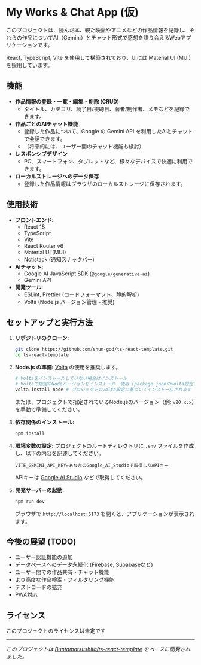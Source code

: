 # My Works & Chat App (仮)

このプロジェクトは、読んだ本、観た映画やアニメなどの作品情報を記録し、それらの作品についてAI（Gemini）とチャット形式で感想を語り合えるWebアプリケーションです。

React, TypeScript, Vite を使用して構築されており、UIには Material UI (MUI) を採用しています。

## 機能

*   **作品情報の登録・一覧・編集・削除 (CRUD)**
    *   タイトル、カテゴリ、読了日/視聴日、著者/制作者、メモなどを記録できます。
*   **作品ごとのAIチャット機能**
    *   登録した作品について、Google の Gemini API を利用したAIとチャットで会話できます。
    *   （将来的には、ユーザー間のチャット機能も検討）
*   **レスポンシブデザイン**
    *   PC、スマートフォン、タブレットなど、様々なデバイスで快適に利用できます。
*   **ローカルストレージへのデータ保存**
    *   登録した作品情報はブラウザのローカルストレージに保存されます。

## 使用技術

*   **フロントエンド:**
    *   React 18
    *   TypeScript
    *   Vite
    *   React Router v6
    *   Material UI (MUI)
    *   Notistack (通知スナックバー)
*   **AIチャット:**
    *   Google AI JavaScript SDK (`@google/generative-ai`)
    *   Gemini API
*   **開発ツール:**
    *   ESLint, Prettier (コードフォーマット、静的解析)
    *   Volta (Node.js バージョン管理 - 推奨)

## セットアップと実行方法

1.  **リポジトリのクローン:**
    ```bash
    git clone https://github.com/shun-god/ts-react-template.git
    cd ts-react-template
    ```

2.  **Node.js の準備:**
    [Volta](https://volta.sh/) の使用を推奨します。
    ```bash
    # Voltaをインストールしていない場合はインストール
    # Voltaで指定のNodeバージョンをインストール・使用 (package.jsonのvolta設定を参照)
    volta install node # プロジェクトのvolta設定に基づいてインストールされます
    ```
    または、プロジェクトで指定されているNode.jsのバージョン（例: `v20.x.x`）を手動で準備してください。

3.  **依存関係のインストール:**
    ```bash
    npm install
    ```

4.  **環境変数の設定:**
    プロジェクトのルートディレクトリに `.env` ファイルを作成し、以下の内容を記述してください。
    ```env
    VITE_GEMINI_API_KEY=あなたのGoogle_AI_Studioで取得したAPIキー
    ```
    APIキーは [Google AI Studio](https://aistudio.google.com/app/apikey) などで取得してください。

5.  **開発サーバーの起動:**
    ```bash
    npm run dev
    ```
    ブラウザで `http://localhost:5173` を開くと、アプリケーションが表示されます。

## 今後の展望 (TODO)

*   ユーザー認証機能の追加
*   データベースへのデータ永続化 (Firebase, Supabaseなど)
*   ユーザー間での作品共有・チャット機能
*   より高度な作品検索・フィルタリング機能
*   テストコードの拡充
*   PWA対応

## ライセンス

このプロジェクトのライセンスは未定です

---

_このプロジェクトは [Buntamatsushita/ts-react-template](https://github.com/Buntamatsushita/ts-react-template) をベースに開発されました。_
